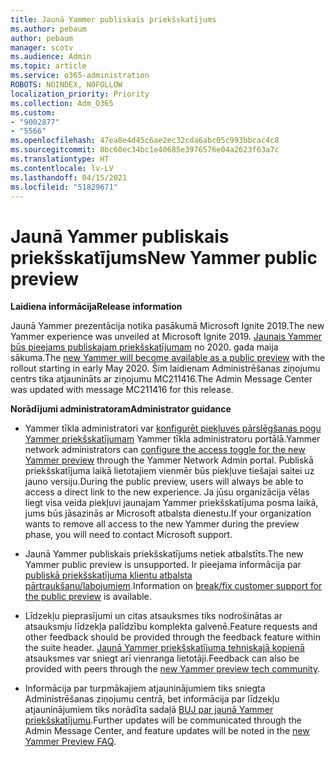 ```yaml
---
title: Jaunā Yammer publiskais priekšskatījums
ms.author: pebaum
author: pebaum
manager: scotv
ms.audience: Admin
ms.topic: article
ms.service: o365-administration
ROBOTS: NOINDEX, NOFOLLOW
localization_priority: Priority
ms.collection: Adm_O365
ms.custom:
- "9002877"
- "5566"
ms.openlocfilehash: 47ea8e4d45c6ae2ec32cda6abc05c993bbcac4c8
ms.sourcegitcommit: 8bc60ec34bc1e40685e3976576e04a2623f63a7c
ms.translationtype: HT
ms.contentlocale: lv-LV
ms.lasthandoff: 04/15/2021
ms.locfileid: "51829671"
---
```

# <a name="new-yammer-public-preview"></a><span data-ttu-id="fb976-102">Jaunā Yammer publiskais priekšskatījums</span><span class="sxs-lookup"><span data-stu-id="fb976-102">New Yammer public preview</span></span>

<span data-ttu-id="fb976-103">**Laidiena informācija**</span><span class="sxs-lookup"><span data-stu-id="fb976-103">**Release information**</span></span>

<span data-ttu-id="fb976-104">Jaunā Yammer prezentācija notika pasākumā Microsoft Ignite 2019.</span><span class="sxs-lookup"><span data-stu-id="fb976-104">The new Yammer experience was unveiled at Microsoft Ignite 2019.</span></span> <span data-ttu-id="fb976-105">[Jaunais Yammer būs pieejams publiskajam priekšskatījumam](https://docs.microsoft.com/yammer/get-started-with-yammer/newyammer-faq) no 2020. gada maija sākuma.</span><span class="sxs-lookup"><span data-stu-id="fb976-105">The [new Yammer will become available as a public preview](https://docs.microsoft.com/yammer/get-started-with-yammer/newyammer-faq) with the rollout starting in early May 2020.</span></span> <span data-ttu-id="fb976-106">Šim laidienam Administrēšanas ziņojumu centrs tika atjaunināts ar ziņojumu MC211416.</span><span class="sxs-lookup"><span data-stu-id="fb976-106">The Admin Message Center was updated with message MC211416 for this release.</span></span>

<span data-ttu-id="fb976-107">**Norādījumi administratoram**</span><span class="sxs-lookup"><span data-stu-id="fb976-107">**Administrator guidance**</span></span>

- <span data-ttu-id="fb976-108">Yammer tīkla administratori var [konfigurēt piekļuves pārslēgšanas pogu Yammer priekšskatījumam](https://docs.microsoft.com/yammer/get-started-with-yammer/administrative-settings-opt-in-newyammer) Yammer tīkla administratoru portālā.</span><span class="sxs-lookup"><span data-stu-id="fb976-108">Yammer network administrators can [configure the access toggle for the new Yammer preview](https://docs.microsoft.com/yammer/get-started-with-yammer/administrative-settings-opt-in-newyammer) through the Yammer Network Admin portal.</span></span> <span data-ttu-id="fb976-109">Publiskā priekšskatījuma laikā lietotajiem vienmēr būs piekļuve tiešajai saitei uz jauno versiju.</span><span class="sxs-lookup"><span data-stu-id="fb976-109">During the public preview, users will always be able to access a direct link to the new experience.</span></span> <span data-ttu-id="fb976-110">Ja jūsu organizācija vēlas liegt visa veida piekļuvi jaunajam Yammer priekšskatījuma posma laikā, jums būs jāsazinās ar Microsoft atbalsta dienestu.</span><span class="sxs-lookup"><span data-stu-id="fb976-110">If your organization wants to remove all access to the new Yammer during the preview phase, you will need to contact Microsoft support.</span></span>

- <span data-ttu-id="fb976-111">Jaunā Yammer publiskais priekšskatījums netiek atbalstīts.</span><span class="sxs-lookup"><span data-stu-id="fb976-111">The new Yammer public preview is unsupported.</span></span> <span data-ttu-id="fb976-112">Ir pieejama informācija par [publiskā priekšskatījuma klientu atbalsta pārtraukšanu/labojumiem](https://docs.microsoft.com/yammer/get-started-with-yammer/newyammer-faq#yammer-preview-customer-support).</span><span class="sxs-lookup"><span data-stu-id="fb976-112">Information on [break/fix customer support for the public preview](https://docs.microsoft.com/yammer/get-started-with-yammer/newyammer-faq#yammer-preview-customer-support) is available.</span></span>

- <span data-ttu-id="fb976-113">Līdzekļu pieprasījumi un citas atsauksmes tiks nodrošinātas ar atsauksmju līdzekļa palīdzību komplekta galvenē.</span><span class="sxs-lookup"><span data-stu-id="fb976-113">Feature requests and other feedback should be provided through the feedback feature within the suite header.</span></span> <span data-ttu-id="fb976-114">[Jaunā Yammer priekšskatījuma tehniskajā kopienā](https://techcommunity.microsoft.com/t5/new-yammer-preview/bd-p/NewYammerPreview) atsauksmes var sniegt arī vienranga lietotāji.</span><span class="sxs-lookup"><span data-stu-id="fb976-114">Feedback can also be provided with peers through the [new Yammer preview tech community](https://techcommunity.microsoft.com/t5/new-yammer-preview/bd-p/NewYammerPreview).</span></span>

- <span data-ttu-id="fb976-115">Informācija par turpmākajiem atjauninājumiem tiks sniegta Administrēšanas ziņojumu centrā, bet informācija par līdzekļu atjauninājumiem tiks norādīta sadaļā [BUJ par jaunā Yammer priekšskatījumu](https://docs.microsoft.com/yammer/get-started-with-yammer/newyammer-faq).</span><span class="sxs-lookup"><span data-stu-id="fb976-115">Further updates will be communicated through the Admin Message Center, and feature updates will be noted in the [new Yammer Preview FAQ](https://docs.microsoft.com/yammer/get-started-with-yammer/newyammer-faq).</span></span>
